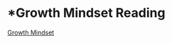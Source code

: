 # *Growth Mindset Reading

[Growth Mindset](https://www.atlassian.com/blog/inside-atlassian/growth-mindset)

